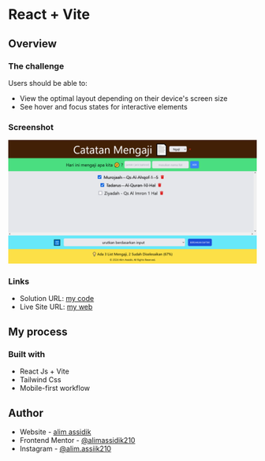 # React + Vite

## Overview

### The challenge

Users should be able to:

- View the optimal layout depending on their device's screen size
- See hover and focus states for interactive elements

### Screenshot

![List App](<./Screenshot (4).png>)

### Links

- Solution URL: [my code](https://github.com/alimassidik210/product-preview-card.git)
- Live Site URL: [my web](https://product-preview-card-ten-beta.vercel.app/)

## My process

### Built with

- React Js + Vite
- Tailwind Css
- Mobile-first workflow

## Author

- Website - [alim assidik](https://mini-portfolio-yp8m.onrender.com)
- Frontend Mentor - [@alimassidik210](https://www.frontendmentor.io/profile/alimassidik210)
- Instagram - [@alim.assiik210](https://www.instagram.com/alim.assidik210)
